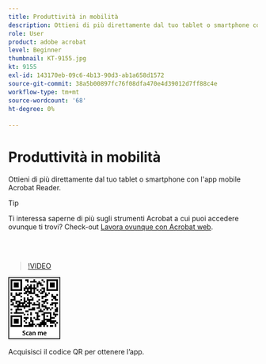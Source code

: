 ```yaml
---
title: Produttività in mobilità
description: Ottieni di più direttamente dal tuo tablet o smartphone con l'app mobile Acrobat Reader
role: User
product: adobe acrobat
level: Beginner
thumbnail: KT-9155.jpg
kt: 9155
exl-id: 143170eb-09c6-4b13-90d3-ab1a658d1572
source-git-commit: 38a5b00897fc76f08dfa470e4d39012d7ff88c4e
workflow-type: tm+mt
source-wordcount: '68'
ht-degree: 0%

---
```


# Produttività in mobilità

Ottieni di più direttamente dal tuo tablet o smartphone con l&#39;app mobile Acrobat Reader.

>[!TIP]
>
>Ti interessa saperne di più sugli strumenti Acrobat a cui puoi accedere ovunque ti trovi? Check-out [Lavora ovunque con Acrobat web](acrobatweb.md).

<br> 

>[!VIDEO](https://video.tv.adobe.com/v/337972?hidetitle=true)

![QR code](../assets/Acrobatqrcode.jpg)

Acquisisci il codice QR per ottenere l’app.
